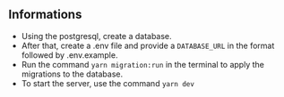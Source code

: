 ## Informations

- Using the postgresql, create a database.
- After that, create a .env file and provide a `DATABASE_URL` in the format followed by .env.example.
- Run the command `yarn migration:run` in the terminal to apply the migrations to the database.
- To start the server, use the command `yarn dev`

